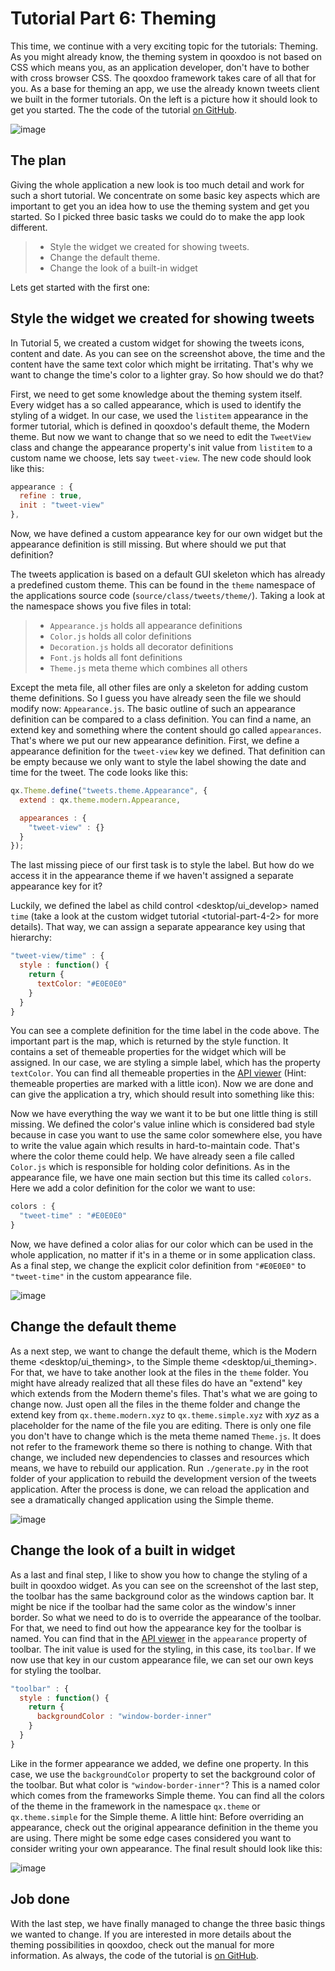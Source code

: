Tutorial Part 6: Theming
==================================

This time, we continue with a very exciting topic for the tutorials: Theming. As you might already know, the theming system in qooxdoo is not based on CSS which means you, as an application developer, don't have to bother with cross browser CSS. The qooxdoo framework takes care of all that for you. As a base for theming an app, we use the already known tweets client we built in the former tutorials. On the left is a picture how it should look to get you started. The the code of the tutorial [on GitHub](https://github.com/qooxdoo/qooxdoo/tree/%{release_tag}/component/tutorials/tweets/step4.2.1).

![image](step42.png)

The plan
--------

Giving the whole application a new look is too much detail and work for such a short tutorial. We concentrate on some basic key aspects which are important to get you an idea how to use the theming system and get you started. So I picked three basic tasks we could do to make the app look different.

> -   Style the widget we created for showing tweets.
> -   Change the default theme.
> -   Change the look of a built-in widget

Lets get started with the first one:

Style the widget we created for showing tweets
----------------------------------------------

In Tutorial 5, we created a custom widget for showing the tweets icons, content and date. As you can see on the screenshot above, the time and the content have the same text color which might be irritating. That's why we want to change the time's color to a lighter gray. So how should we do that?

First, we need to get some knowledge about the theming system itself. Every widget has a so called appearance, which is used to identify the styling of a widget. In our case, we used the `listitem` appearance in the former tutorial, which is defined in qooxdoo's default theme, the Modern theme. But now we want to change that so we need to edit the `TweetView` class and change the appearance property's init value from `listitem` to a custom name we choose, lets say `tweet-view`. The new code should look like this:

```javascript
appearance : {
  refine : true,
  init : "tweet-view"
},
```

Now, we have defined a custom appearance key for our own widget but the appearance definition is still missing. But where should we put that definition?

The tweets application is based on a default GUI skeleton which has already a predefined custom theme. This can be found in the `theme` namespace of the applications source code (`source/class/tweets/theme/`). Taking a look at the namespace shows you five files in total:

> -   `Appearance.js` holds all appearance definitions
> -   `Color.js` holds all color definitions
> -   `Decoration.js` holds all decorator definitions
> -   `Font.js` holds all font definitions
> -   `Theme.js` meta theme which combines all others

Except the meta file, all other files are only a skeleton for adding custom theme definitions. So I guess you have already seen the file we should modify now: `Appearance.js`. The basic outline of such an appearance definition can be compared to a class definition. You can find a name, an extend key and something where the content should go called `appearances`. That's where we put our new appearance definition. First, we define a appearance definition for the `tweet-view` key we defined. That definition can be empty because we only want to style the label showing the date and time for the tweet. The code looks like this:

```javascript
qx.Theme.define("tweets.theme.Appearance", {
  extend : qx.theme.modern.Appearance,

  appearances : {
    "tweet-view" : {}
  }
});
```

The last missing piece of our first task is to style the label. But how do we access it in the appearance theme if we haven't assigned a separate appearance key for it?

Luckily, we defined the label as child control \<desktop/ui\_develop\> named `time` (take a look at the custom widget tutorial \<tutorial-part-4-2\> for more details). That way, we can assign a separate appearance key using that hierarchy:

```javascript
"tweet-view/time" : {
  style : function() {
    return {
      textColor: "#E0E0E0"
    }
  }
}
```


You can see a complete definition for the time label in the code above. The important part is the map, which is returned by the style function. It contains a set of themeable properties for the widget which will be assigned. In our case, we are styling a simple label, which has the property `textColor`. You can find all themeable properties in the [API viewer](http://www.qooxdoo.org/devel/api/#qx.ui.core.Widget~textColor) (Hint: themeable properties are marked with a little icon). Now we are done and can give the application a try, which should result into something like this:

Now we have everything the way we want it to be but one little thing is still missing. We defined the color's value inline which is considered bad style because in case you want to use the same color somewhere else, you have to write the value again which results in hard-to-maintain code. That's where the color theme could help. We have already seen a file called `Color.js` which is responsible for holding color definitions. As in the appearance file, we have one main section but this time its called `colors`. Here we add a color definition for the color we want to use:

```javascript
colors : {
  "tweet-time" : "#E0E0E0"
}
```

Now, we have defined a color alias for our color which can be used in the whole application, no matter if it's in a theme or in some application class. As a final step, we change the explicit color definition from `"#E0E0E0"` to `"tweet-time"` in the custom appearance file.

![image](tutorial_4_2_1-2.png)

Change the default theme
------------------------

As a next step, we want to change the default theme, which is the Modern theme \<desktop/ui\_theming\>, to the Simple theme \<desktop/ui\_theming\>. For that, we have to take another look at the files in the `theme` folder. You might have already realized that all these files do have an "extend" key which extends from the Modern theme's files. That's what we are going to change now. Just open all the files in the theme folder and change the extend key from `qx.theme.modern.xyz` to `qx.theme.simple.xyz` with *xyz* as a placeholder for the name of the file you are editing. There is only one file you don't have to change which is the meta theme named `Theme.js`. It does not refer to the framework theme so there is nothing to change. With that change, we included new dependencies to classes and resources which means, we have to rebuild our application. Run `./generate.py` in the root folder of your application to rebuild the development version of the tweets application. After the process is done, we can reload the application and see a dramatically changed application using the Simple theme.

![image](tutorial_4_2_1-3.png)

Change the look of a built in widget
------------------------------------

As a last and final step, I like to show you how to change the styling of a built in qooxdoo widget. As you can see on the screenshot of the last step, the toolbar has the same background color as the windows caption bar. It might be nice if the toolbar had the same color as the window's inner border. So what we need to do is to override the appearance of the toolbar. For that, we need to find out how the appearance key for the toolbar is named. You can find that in the [API viewer](http://www.qooxdoo.org/devel/api/#qx.ui.toolbar.ToolBar~appearance) in the `appearance` property of toolbar. The init value is used for the styling, in this case, its `toolbar`. If we now use that key in our custom appearance file, we can set our own keys for styling the toolbar.

```javascript
"toolbar" : {
  style : function() {
    return {
      backgroundColor : "window-border-inner"
    }
  }
}
```

Like in the former appearance we added, we define one property. In this case, we use the `backgroundColor` property to set the background color of the toolbar. But what color is `"window-border-inner"`? This is a named color which comes from the frameworks Simple theme. You can find all the colors of the theme in the framework in the namespace `qx.theme` or `qx.theme.simple` for the Simple theme. A little hint: Before overriding an appearance, check out the original appearance definition in the theme you are using. There might be some edge cases considered you want to consider writing your own appearance. The final result should look like this:

![image](tutorial_4_2_1-4.png)

Job done
--------

With the last step, we have finally managed to change the three basic things we wanted to change. If you are interested in more details about the theming possibilities in qooxdoo, check out the manual for more information. As always, the code of the tutorial is [on GitHub](https://github.com/qooxdoo/qooxdoo/tree/%{release_tag}/component/tutorials/tweets/step4.2.1).
